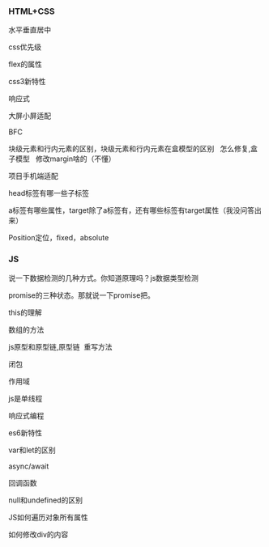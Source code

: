 ### HTML+CSS

水平垂直居中

css优先级

flex的属性

css3新特性

响应式

大屏小屏适配

BFC

块级元素和行内元素的区别，块级元素和行内元素在盒模型的区别   怎么修复,盒子模型   修改margin啥的（不懂）

项目手机端适配

head标签有哪一些子标签

a标签有哪些属性，target除了a标签有，还有哪些标签有target属性（我没问答出来）

Position定位，fixed，absolute

### JS

说一下数据检测的几种方式。你知道原理吗？js数据类型检测

promise的三种状态。那就说一下promise把。

this的理解

数组的方法

js原型和原型链,原型链  重写方法

闭包

作用域

js是单线程

响应式编程

es6新特性

var和let的区别

async/await

回调函数

null和undefined的区别

JS如何遍历对象所有属性

如何修改div的内容
